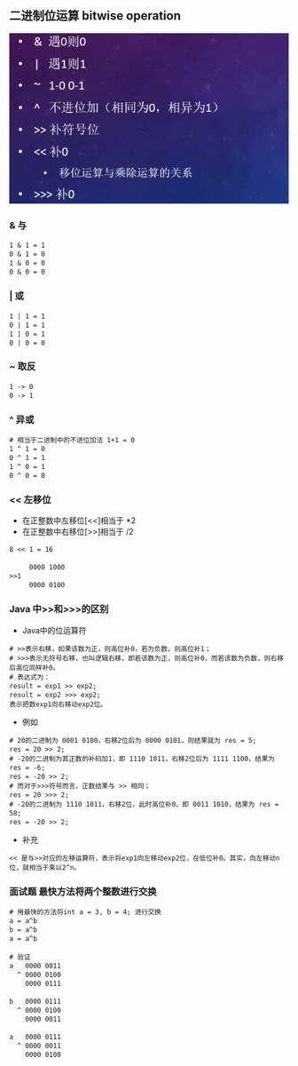 ## 二进制位运算 bitwise operation
![二进制运算图](../resource/base/base-二进制运算图.jpg)

### & 与
```shell
1 & 1 = 1
0 & 1 = 0
1 & 0 = 0
0 & 0 = 0
```

### | 或
```shell
1 | 1 = 1
0 | 1 = 1
1 | 0 = 1
0 | 0 = 0
```

### ~ 取反
```shell
1 -> 0
0 -> 1
```

### ^ 异或
```shell
# 相当于二进制中的不进位加法 1+1 = 0
1 ^ 1 = 0 
0 ^ 1 = 1
1 ^ 0 = 1
0 ^ 0 = 0
```

### << 左移位
* 在正整数中左移位[<<]相当于 *2
* 在正整数中右移位[>>]相当于 /2
```shell
8 << 1 = 16

     0000 1000
>>1
     0000 0100
```

### Java 中>>和>>>的区别
* Java中的位运算符
```shell
# >>表示右移，如果该数为正，则高位补0，若为负数，则高位补1；
# >>>表示无符号右移，也叫逻辑右移，即若该数为正，则高位补0，而若该数为负数，则右移后高位同样补0。
# 表达式为：
result = exp1 >> exp2;
result = exp2 >>> exp2;
表示把数exp1向右移动exp2位。
```
* 例如
```shell
# 20的二进制为 0001 0100，右移2位后为 0000 0101，则结果就为 res = 5;
res = 20 >> 2; 
# -20的二进制为其正数的补码加1，即 1110 1011，右移2位后为 1111 1100，结果为 res = -6;
res = -20 >> 2;
# 而对于>>>符号而言，正数结果与 >> 相同；
res = 20 >>> 2; 
# -20的二进制为 1110 1011，右移2位，此时高位补0，即 0011 1010，结果为 res = 58;
res = -20 >> 2;
```
* 补充
```shell
<< 是与>>对应的左移运算符，表示将exp1向左移动exp2位，在低位补0。其实，向左移动n位，就相当于乘以2^n。
```

### 面试题 最快方法将两个整数进行交换
```shell
# 用最快的方法将int a = 3, b = 4; 进行交换
a = a^b
b = a^b
a = a^b

# 验证
a   0000 0011
  ^ 0000 0100
    0000 0111
    
b   0000 0111
  ^ 0000 0100
    0000 0011
    
a   0000 0111
  ^ 0000 0011
    0000 0100
```